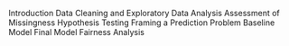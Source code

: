 Introduction
Data Cleaning and Exploratory Data Analysis
Assessment of Missingness
Hypothesis Testing
Framing a Prediction Problem
Baseline Model 
Final Model
Fairness Analysis
